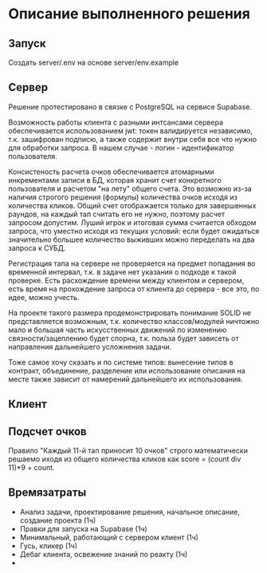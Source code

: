 # Описание выполненного решения

## Запуск

Создать server/.env на основе server/env.example

## Сервер

Решение протестировано в связке с PostgreSQL на сервисе Supabase.

Возможность работы клиента с разными интсансами сервера обеспечивается использованием jwt: токен валидируется независимо, т.к. зашифрован подписю, а также содержит внутри себя все что нужно для обработки запроса. В нашем случае - логин - идентификатор пользователя.

Консистеность расчета очков обеспечивается атомарными инкрементами записи в БД, которая хранит счет конкретного пользователя и расчетом "на лету" общего счета. Это возможно из-за наличия строгого решения (формулы) количества очков исходя из количества кликов.  Общий счет отображается только для завершенных раундов, на каждый тап считать его не нужно, поэтому расчет запросом допустим. Луший игрок и итоговая сумма считается обходом запроса, что уместно исходя из текущих условий: если будет ожидаться значительно большее количество выживших можно переделать на два запроса к СУБД.

Регистрация тапа на сервере не проверяется на предмет попадания во временной интервал, т.к. в задаче нет указания о подходе к  такой проверке. Есть расхождение времени между клиентом и сервером, есть время на прохождение запроса от клиента до сервера - все это, по идее, можно учесть.

На проекте такого размера продемонстрировать понимание SOLID не представляется возможным, т.к. количество классов/модулей ничтожно мало и большая часть искусственных движений по изменению связности/зацеплению будет спорна, т.к. польза будет зависеть от направления дальнейшего усложнения задачи.

Тоже самое хочу сказать и по системе типов: вынесение типов в контракт, объединение, разделение или использование описания на месте также зависит от намерений дальнейшего их использования.

## Клиент



## Подсчет очков

Правило "Каждый 11-й тап приносит 10 очков" строго математически решаемо иходя из общего количества кликов как score = (count div 11)*9 + count. 

## Времязатраты
- Анализ задачи, проектирование решения, начальное описание, создание проекта (1ч)
- Правки для запуска на Supabase (1ч)
- Минимальный, работающий с сервером клиент (1ч)
- Гусь, кликер (1ч)
- Дебаг клиента, освежение знаний по реакту (1ч)
-
